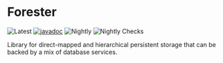 # Forester
![Latest](https://maven-badges.herokuapp.com/maven-central/dev.sympho/forester/badge.svg) [![javadoc](https://javadoc.io/badge2/dev.sympho/forester/javadoc.svg)](https://javadoc.io/doc/dev.sympho/forester) ![Nightly](https://github.com/tmarback/forester/workflows/Nightly/badge.svg) ![Nightly Checks](https://github.com/tmarback/forester/workflows/Nightly%20Checks/badge.svg)

Library for direct-mapped and hierarchical persistent storage that can be backed by a mix of database services.
